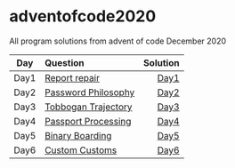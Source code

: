 # adventofcode2020

All program solutions from advent of code December 2020

| Day  | Question                                  |        Solution |
| ---- | :---------------------------------------- | --------------: |
| Day1 | [Report repair](questions/ques1.md)       | [Day1](day1.py) |
| Day2 | [Password Philosophy](questions/ques2.md) | [Day2](day2.py) |
| Day3 | [Tobbogan Trajectory](questions/ques3.md) | [Day3](day3.py) |
| Day4 | [Passport Processing](questions/ques4.md) | [Day4](day4.py) |
| Day5 | [Binary Boarding](questions/ques5.md)     | [Day5](day5.py) |
| Day6 | [Custom Customs](questions/ques6.md)      | [Day6](day6.py) |
